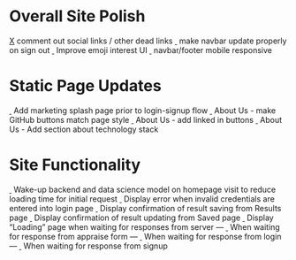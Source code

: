 # Overall Site Polish
[X]() comment out social links / other dead links
[ ]() make navbar update properly on sign out
[ ]() Improve emoji interest UI
[ ]() navbar/footer mobile responsive


# Static Page Updates
[ ]() Add marketing splash page prior to login-signup flow
[ ]() About Us - make GitHub buttons match page style
[ ]() About Us - add linked in buttons
[ ]() About Us - Add section about technology stack

# Site Functionality
[ ]() Wake-up backend and data science model on homepage visit to reduce loading time for initial request
[ ]() Display error when invalid credentials are entered into login page
[ ]() Display confirmation of result saving from Results page
[ ]() Display confirmation of result updating from Saved page
[ ]() Display “Loading” page when waiting for responses from server
— [ ]() When waiting for response from appraise form
— [ ]() When waiting for response from login
— [ ]() When waiting for response from signup

